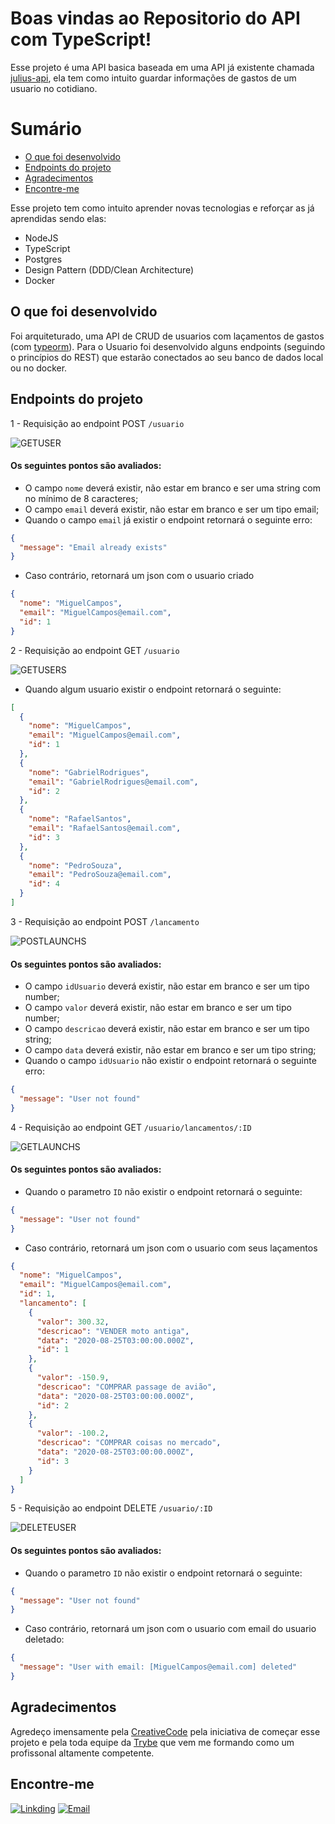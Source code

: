 # Boas vindas ao Repositorio do API com TypeScript!

Esse projeto é uma API basica baseada em uma API já existente chamada <a href="https://github.com/sidneyroberto/julius-api">julius-api</a>, ela tem como intuito guardar informações de gastos de um usuario no cotidiano.

# Sumário

- [O que foi desenvolvido](#o-que-foi-desenvolvido)
- [Endpoints do projeto](#endpoints-do-projeto)
- [Agradecimentos](#agradecimentos)
- [Encontre-me](#encontre-me)


Esse projeto tem como intuito aprender novas tecnologias e reforçar as já aprendidas sendo elas:

- NodeJS
- TypeScript
- Postgres
- Design Pattern (DDD/Clean Architecture)
- Docker


## O que foi desenvolvido

Foi arquiteturado, uma API de CRUD de usuarios com laçamentos de gastos (com <a href="https://typeorm.io/#/">typeorm</a>). 
Para o Usuario foi desenvolvido alguns endpoints (seguindo o princípios do REST) que estarão conectados ao seu banco de dados local ou no docker.

## Endpoints do projeto

1 - Requisição ao endpoint POST `/usuario`

![GETUSER](https://user-images.githubusercontent.com/80548535/144721757-ad2c43a7-29d9-42b9-9f3d-d754b123772e.png)

#### Os seguintes pontos são avaliados:

- O campo `nome` deverá existir, não estar em branco e ser uma string com no mínimo de 8 caracteres;
- O campo `email` deverá existir, não estar em branco e ser um tipo email;
- Quando o campo `email` já existir o endpoint retornará o seguinte erro:

```json
{
  "message": "Email already exists"
}
```
- Caso contrário, retornará um json com o usuario criado

```json
{
  "nome": "MiguelCampos",
  "email": "MiguelCampos@email.com",
  "id": 1
}
```

2 - Requisição ao endpoint GET `/usuario`

![GETUSERS](https://user-images.githubusercontent.com/80548535/144721957-a6aa8c01-f4a0-490e-b2b7-9ec8788678e3.png)

- Quando algum usuario existir o endpoint retornará o seguinte:

```json
[
  {
    "nome": "MiguelCampos",
    "email": "MiguelCampos@email.com",
    "id": 1
  },
  {
    "nome": "GabrielRodrigues",
    "email": "GabrielRodrigues@email.com",
    "id": 2
  },
  {
    "nome": "RafaelSantos",
    "email": "RafaelSantos@email.com",
    "id": 3
  },
  {
    "nome": "PedroSouza",
    "email": "PedroSouza@email.com",
    "id": 4
  }
]
```

3 - Requisição ao endpoint POST `/lancamento`

![POSTLAUNCHS](https://user-images.githubusercontent.com/80548535/144722385-1f237539-ae80-4a91-9fee-4f8edf18d801.png)

#### Os seguintes pontos são avaliados:

- O campo `idUsuario` deverá existir, não estar em branco e ser um tipo number;
- O campo `valor` deverá existir, não estar em branco e ser um tipo number;
- O campo `descricao` deverá existir, não estar em branco e ser um tipo string;
- O campo `data` deverá existir, não estar em branco e ser um tipo string;
- Quando o campo `idUsuario` não existir o endpoint retornará o seguinte erro:

```json
{
  "message": "User not found"
}
```

4 - Requisição ao endpoint GET `/usuario/lancamentos/:ID`

![GETLAUNCHS](https://user-images.githubusercontent.com/80548535/144722434-a125be62-ff73-4562-a718-8fbc5f02adeb.png)

#### Os seguintes pontos são avaliados:

- Quando o parametro `ID` não existir o endpoint retornará o seguinte:

```json
{
  "message": "User not found"
}
```

- Caso contrário, retornará um json com o usuario com seus laçamentos

```json
{
  "nome": "MiguelCampos",
  "email": "MiguelCampos@email.com",
  "id": 1,
  "lancamento": [
    {
      "valor": 300.32,
      "descricao": "VENDER moto antiga",
      "data": "2020-08-25T03:00:00.000Z",
      "id": 1
    },
    {
      "valor": -150.9,
      "descricao": "COMPRAR passage de avião",
      "data": "2020-08-25T03:00:00.000Z",
      "id": 2
    },
    {
      "valor": -100.2,
      "descricao": "COMPRAR coisas no mercado",
      "data": "2020-08-25T03:00:00.000Z",
      "id": 3
    }
  ]
}
```

5 - Requisição ao endpoint DELETE `/usuario/:ID`

![DELETEUSER](https://user-images.githubusercontent.com/80548535/144722710-a9154b9a-d00b-4eb2-b170-c69d9ec6b9d4.png)

#### Os seguintes pontos são avaliados:

- Quando o parametro `ID` não existir o endpoint retornará o seguinte:

```json
{
  "message": "User not found"
}
```
- Caso contrário, retornará um json com o usuario com email do usuario deletado:

```json
{
  "message": "User with email: [MiguelCampos@email.com] deleted"
}
```

## Agradecimentos

Agredeço imensamente pela <a href="https://www.creativecode.art.br/">CreativeCode</a> pela iniciativa de começar esse projeto e pela toda equipe da <a href="https://www.betrybe.com/">Trybe</a> que vem me formando como um profissonal altamente competente.

## Encontre-me
[![Linkding](https://img.shields.io/badge/LinkedIn-0077B5?style=for-the-badge&logo=linkedin&logoColor=white)](https://www.linkedin.com/in/miguel-campos-6b7243203/)
[![Email](https://img.shields.io/badge/Gmail-D14836?style=for-the-badge&logo=gmail&logoColor=white)](mailto:1hamander@gmail.com)
